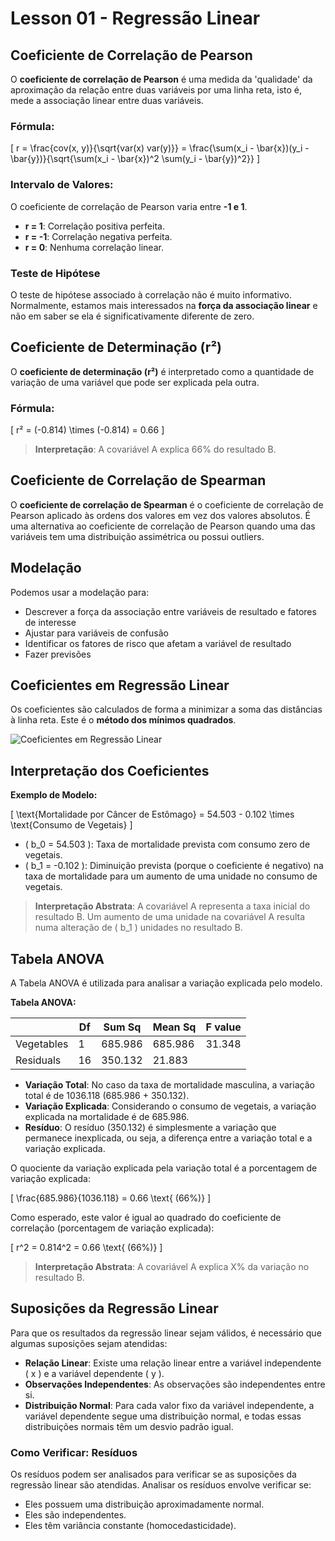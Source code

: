 # Lesson 01 - Regressão Linear

## Coeficiente de Correlação de Pearson

O **coeficiente de correlação de Pearson** é uma medida da 'qualidade' da aproximação da relação entre duas variáveis por uma linha reta, isto é, mede a associação linear entre duas variáveis.

### Fórmula:

\[
r = \frac{cov(x, y)}{\sqrt{var(x) var(y)}} = \frac{\sum(x_i - \bar{x})(y_i - \bar{y})}{\sqrt{\sum(x_i - \bar{x})^2 \sum(y_i - \bar{y})^2}}
\]

### Intervalo de Valores:

O coeficiente de correlação de Pearson varia entre **-1 e 1**.

- **r = 1**: Correlação positiva perfeita.
- **r = -1**: Correlação negativa perfeita.
- **r = 0**: Nenhuma correlação linear.

### Teste de Hipótese

O teste de hipótese associado à correlação não é muito informativo. Normalmente, estamos mais interessados na **força da associação linear** e não em saber se ela é significativamente diferente de zero.

## Coeficiente de Determinação (r²)

O **coeficiente de determinação (r²)** é interpretado como a quantidade de variação de uma variável que pode ser explicada pela outra.

### Fórmula:

\[ r² = (-0.814) \times (-0.814) = 0.66 \]

> **Interpretação**: A covariável A explica 66% do resultado B.

## Coeficiente de Correlação de Spearman

O **coeficiente de correlação de Spearman** é o coeficiente de correlação de Pearson aplicado às ordens dos valores em vez dos valores absolutos. É uma alternativa ao coeficiente de correlação de Pearson quando uma das variáveis tem uma distribuição assimétrica ou possui outliers.

## Modelação

Podemos usar a modelação para:

- Descrever a força da associação entre variáveis de resultado e fatores de interesse
- Ajustar para variáveis de confusão
- Identificar os fatores de risco que afetam a variável de resultado
- Fazer previsões

## Coeficientes em Regressão Linear

Os coeficientes são calculados de forma a minimizar a soma das distâncias à linha reta. Este é o **método dos mínimos quadrados**.

![Coeficientes em Regressão Linear](attachment://image.png)

## Interpretação dos Coeficientes

**Exemplo de Modelo:**

\[ \text{Mortalidade por Câncer de Estômago} = 54.503 - 0.102 \times \text{Consumo de Vegetais} \]

- \( b_0 = 54.503 \): Taxa de mortalidade prevista com consumo zero de vegetais.
- \( b_1 = -0.102 \): Diminuição prevista (porque o coeficiente é negativo) na taxa de mortalidade para um aumento de uma unidade no consumo de vegetais.

> **Interpretação Abstrata**: A covariável A representa a taxa inicial do resultado B. Um aumento de uma unidade na covariável A resulta numa alteração de \( b_1 \) unidades no resultado B.

## Tabela ANOVA

A Tabela ANOVA é utilizada para analisar a variação explicada pelo modelo.

**Tabela ANOVA:**

|             | Df  | Sum Sq   | Mean Sq  | F value |
|-------------|-----|----------|----------|---------|
| Vegetables  | 1   | 685.986  | 685.986  | 31.348  |
| Residuals   | 16  | 350.132  | 21.883   |         |

- **Variação Total**: No caso da taxa de mortalidade masculina, a variação total é de 1036.118 (685.986 + 350.132).
- **Variação Explicada**: Considerando o consumo de vegetais, a variação explicada na mortalidade é de 685.986.
- **Resíduo**: O resíduo (350.132) é simplesmente a variação que permanece inexplicada, ou seja, a diferença entre a variação total e a variação explicada.

O quociente da variação explicada pela variação total é a porcentagem de variação explicada:

\[
\frac{685.986}{1036.118} = 0.66 \text{ (66%)}
\]

Como esperado, este valor é igual ao quadrado do coeficiente de correlação (porcentagem de variação explicada):

\[
r^2 = 0.814^2 = 0.66 \text{ (66%)}
\]

> **Interpretação Abstrata**: A covariável A explica X% da variação no resultado B.

## Suposições da Regressão Linear

Para que os resultados da regressão linear sejam válidos, é necessário que algumas suposições sejam atendidas:

- **Relação Linear**: Existe uma relação linear entre a variável independente \( x \) e a variável dependente \( y \).
- **Observações Independentes**: As observações são independentes entre si.
- **Distribuição Normal**: Para cada valor fixo da variável independente, a variável dependente segue uma distribuição normal, e todas essas distribuições normais têm um desvio padrão igual.

### Como Verificar: Resíduos

Os resíduos podem ser analisados para verificar se as suposições da regressão linear são atendidas. Analisar os resíduos envolve verificar se:

- Eles possuem uma distribuição aproximadamente normal.
- Eles são independentes.
- Eles têm variância constante (homocedasticidade).
